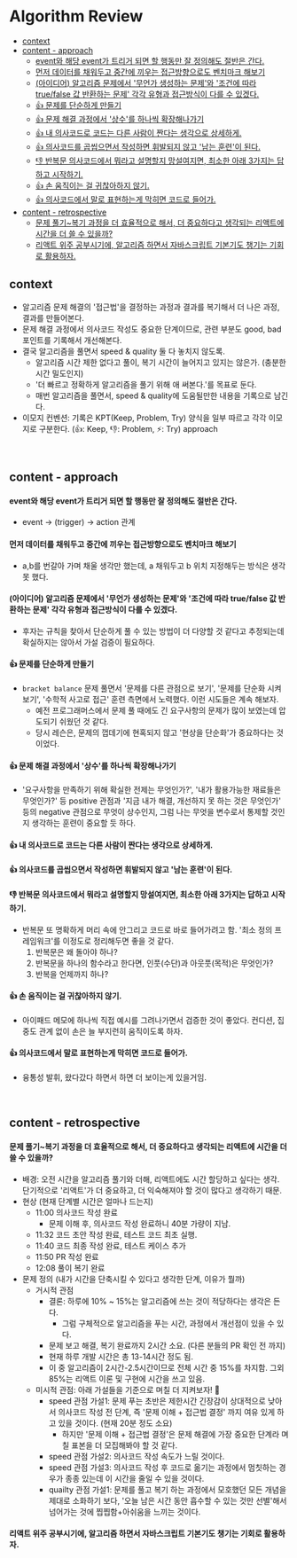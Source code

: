 # Algorithm Review

<!-- toc -->

- [context](#context)
- [content - approach](#content---approach)
    + [event와 해당 event가 트리거 되면 할 행동만 잘 정의해도 절반은 간다.](#event%EC%99%80-%ED%95%B4%EB%8B%B9-event%EA%B0%80-%ED%8A%B8%EB%A6%AC%EA%B1%B0-%EB%90%98%EB%A9%B4-%ED%95%A0-%ED%96%89%EB%8F%99%EB%A7%8C-%EC%9E%98-%EC%A0%95%EC%9D%98%ED%95%B4%EB%8F%84-%EC%A0%88%EB%B0%98%EC%9D%80-%EA%B0%84%EB%8B%A4)
    + [먼저 데이터를 채워두고 중간에 끼우는 접근방향으로도 벤치마크 해보기](#%EB%A8%BC%EC%A0%80-%EB%8D%B0%EC%9D%B4%ED%84%B0%EB%A5%BC-%EC%B1%84%EC%9B%8C%EB%91%90%EA%B3%A0-%EC%A4%91%EA%B0%84%EC%97%90-%EB%81%BC%EC%9A%B0%EB%8A%94-%EC%A0%91%EA%B7%BC%EB%B0%A9%ED%96%A5%EC%9C%BC%EB%A1%9C%EB%8F%84-%EB%B2%A4%EC%B9%98%EB%A7%88%ED%81%AC-%ED%95%B4%EB%B3%B4%EA%B8%B0)
    + [(아이디어) 알고리즘 문제에서 '무언가 생성하는 문제'와 '조건에 따라 true/false 값 반환하는 문제' 각각 유형과 접근방식이 다를 수 있겠다.](#%EC%95%84%EC%9D%B4%EB%94%94%EC%96%B4-%EC%95%8C%EA%B3%A0%EB%A6%AC%EC%A6%98-%EB%AC%B8%EC%A0%9C%EC%97%90%EC%84%9C-%EB%AC%B4%EC%96%B8%EA%B0%80-%EC%83%9D%EC%84%B1%ED%95%98%EB%8A%94-%EB%AC%B8%EC%A0%9C%EC%99%80-%EC%A1%B0%EA%B1%B4%EC%97%90-%EB%94%B0%EB%9D%BC-truefalse-%EA%B0%92-%EB%B0%98%ED%99%98%ED%95%98%EB%8A%94-%EB%AC%B8%EC%A0%9C-%EA%B0%81%EA%B0%81-%EC%9C%A0%ED%98%95%EA%B3%BC-%EC%A0%91%EA%B7%BC%EB%B0%A9%EC%8B%9D%EC%9D%B4-%EB%8B%A4%EB%A5%BC-%EC%88%98-%EC%9E%88%EA%B2%A0%EB%8B%A4)
    + [👍 문제를 단순하게 만들기](#%F0%9F%91%8D-%EB%AC%B8%EC%A0%9C%EB%A5%BC-%EB%8B%A8%EC%88%9C%ED%95%98%EA%B2%8C-%EB%A7%8C%EB%93%A4%EA%B8%B0)
    + [👍 문제 해결 과정에서 '상수'를 하나씩 확장해나가기](#%F0%9F%91%8D-%EB%AC%B8%EC%A0%9C-%ED%95%B4%EA%B2%B0-%EA%B3%BC%EC%A0%95%EC%97%90%EC%84%9C-%EC%83%81%EC%88%98%EB%A5%BC-%ED%95%98%EB%82%98%EC%94%A9-%ED%99%95%EC%9E%A5%ED%95%B4%EB%82%98%EA%B0%80%EA%B8%B0)
    + [👍 내 의사코드로 코드는 다른 사람이 짠다는 생각으로 상세하게.](#%F0%9F%91%8D-%EB%82%B4-%EC%9D%98%EC%82%AC%EC%BD%94%EB%93%9C%EB%A1%9C-%EC%BD%94%EB%93%9C%EB%8A%94-%EB%8B%A4%EB%A5%B8-%EC%82%AC%EB%9E%8C%EC%9D%B4-%EC%A7%A0%EB%8B%A4%EB%8A%94-%EC%83%9D%EA%B0%81%EC%9C%BC%EB%A1%9C-%EC%83%81%EC%84%B8%ED%95%98%EA%B2%8C)
    + [👍 의사코드를 곱씹으면서 작성하면 휘발되지 않고 '남는 훈련'이 된다.](#%F0%9F%91%8D-%EC%9D%98%EC%82%AC%EC%BD%94%EB%93%9C%EB%A5%BC-%EA%B3%B1%EC%94%B9%EC%9C%BC%EB%A9%B4%EC%84%9C-%EC%9E%91%EC%84%B1%ED%95%98%EB%A9%B4-%ED%9C%98%EB%B0%9C%EB%90%98%EC%A7%80-%EC%95%8A%EA%B3%A0-%EB%82%A8%EB%8A%94-%ED%9B%88%EB%A0%A8%EC%9D%B4-%EB%90%9C%EB%8B%A4)
    + [👎 반복문 의사코드에서 뭐라고 설명할지 망설여지면, 최소한 아래 3가지는 답하고 시작하기.](#%F0%9F%91%8E-%EB%B0%98%EB%B3%B5%EB%AC%B8-%EC%9D%98%EC%82%AC%EC%BD%94%EB%93%9C%EC%97%90%EC%84%9C-%EB%AD%90%EB%9D%BC%EA%B3%A0-%EC%84%A4%EB%AA%85%ED%95%A0%EC%A7%80-%EB%A7%9D%EC%84%A4%EC%97%AC%EC%A7%80%EB%A9%B4-%EC%B5%9C%EC%86%8C%ED%95%9C-%EC%95%84%EB%9E%98-3%EA%B0%80%EC%A7%80%EB%8A%94-%EB%8B%B5%ED%95%98%EA%B3%A0-%EC%8B%9C%EC%9E%91%ED%95%98%EA%B8%B0)
    + [👍 손 움직이는 걸 귀찮아하지 않기.](#%F0%9F%91%8D-%EC%86%90-%EC%9B%80%EC%A7%81%EC%9D%B4%EB%8A%94-%EA%B1%B8-%EA%B7%80%EC%B0%AE%EC%95%84%ED%95%98%EC%A7%80-%EC%95%8A%EA%B8%B0)
    + [👍 의사코드에서 말로 표현하는게 막히면 코드로 들어가.](#%F0%9F%91%8D-%EC%9D%98%EC%82%AC%EC%BD%94%EB%93%9C%EC%97%90%EC%84%9C-%EB%A7%90%EB%A1%9C-%ED%91%9C%ED%98%84%ED%95%98%EB%8A%94%EA%B2%8C-%EB%A7%89%ED%9E%88%EB%A9%B4-%EC%BD%94%EB%93%9C%EB%A1%9C-%EB%93%A4%EC%96%B4%EA%B0%80)
- [content - retrospective](#content---retrospective)
    + [문제 풀기~복기 과정을 더 효율적으로 해서, 더 중요하다고 생각되는 리액트에 시간을 더 쓸 수 있을까?](#%EB%AC%B8%EC%A0%9C-%ED%92%80%EA%B8%B0%EB%B3%B5%EA%B8%B0-%EA%B3%BC%EC%A0%95%EC%9D%84-%EB%8D%94-%ED%9A%A8%EC%9C%A8%EC%A0%81%EC%9C%BC%EB%A1%9C-%ED%95%B4%EC%84%9C-%EB%8D%94-%EC%A4%91%EC%9A%94%ED%95%98%EB%8B%A4%EA%B3%A0-%EC%83%9D%EA%B0%81%EB%90%98%EB%8A%94-%EB%A6%AC%EC%95%A1%ED%8A%B8%EC%97%90-%EC%8B%9C%EA%B0%84%EC%9D%84-%EB%8D%94-%EC%93%B8-%EC%88%98-%EC%9E%88%EC%9D%84%EA%B9%8C)
    + [리액트 위주 공부시기에, 알고리즘 하면서 자바스크립트 기본기도 챙기는 기회로 활용하자.](#%EB%A6%AC%EC%95%A1%ED%8A%B8-%EC%9C%84%EC%A3%BC-%EA%B3%B5%EB%B6%80%EC%8B%9C%EA%B8%B0%EC%97%90-%EC%95%8C%EA%B3%A0%EB%A6%AC%EC%A6%98-%ED%95%98%EB%A9%B4%EC%84%9C-%EC%9E%90%EB%B0%94%EC%8A%A4%ED%81%AC%EB%A6%BD%ED%8A%B8-%EA%B8%B0%EB%B3%B8%EA%B8%B0%EB%8F%84-%EC%B1%99%EA%B8%B0%EB%8A%94-%EA%B8%B0%ED%9A%8C%EB%A1%9C-%ED%99%9C%EC%9A%A9%ED%95%98%EC%9E%90)

<!-- tocstop -->

## context

- 알고리즘 문제 해결의 '접근법'을 결정하는 과정과 결과를 복기해서 더 나은 과정, 결과를 만들어본다.
- 문제 해결 과정에서 의사코드 작성도 중요한 단계이므로, 관련 부분도 good, bad 포인트를 기록해서 개선해본다.
- 결국 알고리즘을 풀면서 speed & quality 둘 다 놓치지 않도록.
  - 알고리즘 시간 제한 없다고 풀이, 복기 시간이 늘어지고 있지는 않은가. (충분한 시간 밀도인지)
  - '더 빠르고 정확하게 알고리즘을 풀기 위해 애 써본다.'를 목표로 둔다.
  - 매번 알고리즘을 풀면서, speed & quality에 도움될만한 내용을 기록으로 남긴다.
- 이모지 컨벤션: 기록은 KPT(Keep, Problem, Try) 양식을 일부 따르고 각각 이모지로 구분한다. (👍: Keep, 👎: Problem, ⚡: Try)
  approach

<br>

## content - approach

#### event와 해당 event가 트리거 되면 할 행동만 잘 정의해도 절반은 간다.

- event -> (trigger) -> action 관계

#### 먼저 데이터를 채워두고 중간에 끼우는 접근방향으로도 벤치마크 해보기

- a,b를 번갈아 가며 채울 생각만 했는데, a 채워두고 b 위치 지정해두는 방식은 생각 못 했다.

#### (아이디어) 알고리즘 문제에서 '무언가 생성하는 문제'와 '조건에 따라 true/false 값 반환하는 문제' 각각 유형과 접근방식이 다를 수 있겠다.

- 후자는 규칙을 찾아서 단순하게 풀 수 있는 방법이 더 다양할 것 같다고 추정되는데 확실하지는 않아서 가설 검증이 필요하다.

#### 👍 문제를 단순하게 만들기

- `bracket balance` 문제 풀면서 '문제를 다른 관점으로 보기', '문제를 단순화 시켜보기', '수학적 사고로 접근' 훈련 측면에서 노력했다. 이런 시도들은 계속 해보자.
  - 예전 프로그래머스에서 문제 풀 때에도 긴 요구사항의 문제가 많이 보였는데 압도되기 쉬웠던 것 같다.
  - 당시 레슨은, 문제의 껍데기에 현혹되지 않고 '현상을 단순화'가 중요하다는 것이었다.

#### 👍 문제 해결 과정에서 '상수'를 하나씩 확장해나가기

- '요구사항을 만족하기 위해 확실한 전제는 무엇인가?', '내가 활용가능한 재료들은 무엇인가?' 등 positive 관점과 '지금 내가 해결, 개선하지 못 하는 것은 무엇인가' 등의 negative 관점으로 무엇이 상수인지, 그럼 나는 무엇을 변수로서 통제할 것인지 생각하는 훈련이 중요할 듯 하다.

#### 👍 내 의사코드로 코드는 다른 사람이 짠다는 생각으로 상세하게.

#### 👍 의사코드를 곱씹으면서 작성하면 휘발되지 않고 '남는 훈련'이 된다.

#### 👎 반복문 의사코드에서 뭐라고 설명할지 망설여지면, 최소한 아래 3가지는 답하고 시작하기.

- 반복문 또 명확하게 머리 속에 안그리고 코드로 바로 들어가려고 함. '최소 정의 프레임워크'를 이정도로 정리해두면 좋을 것 같다.
  1. 반복문은 왜 돌아야 하나?
  2. 반복문을 하나의 함수라고 한다면, 인풋(수단)과 아웃풋(목적)은 무엇인가?
  3. 반복을 언제까지 하나?

#### 👍 손 움직이는 걸 귀찮아하지 않기.

- 아이패드 메모에 하나씩 직접 예시를 그려나가면서 검증한 것이 좋았다. 컨디션, 집중도 관계 없이 손은 늘 부지런히 움직이도록 하자.

#### 👍 의사코드에서 말로 표현하는게 막히면 코드로 들어가.

- 융통성 발휘, 왔다갔다 하면서 하면 더 보이는게 있을거임.

<br>

## content - retrospective

#### 문제 풀기~복기 과정을 더 효율적으로 해서, 더 중요하다고 생각되는 리액트에 시간을 더 쓸 수 있을까?

- 배경: 오전 시간을 알고리즘 풀기와 더해, 리액트에도 시간 할당하고 싶다는 생각. 단기적으로 '리액트'가 더 중요하고, 더 익숙해져야 할 것이 많다고 생각하기 때문.
- 현상 (현재 단계별 시간은 얼마나 드는지)
  - 11:00 의사코드 작성 완료
    - 문제 이해 후, 의사코드 작성 완료하니 40분 가량이 지남.
  - 11:32 코드 초안 작성 완료, 테스트 코드 최초 실행.
  - 11:40 코드 최종 작성 완료, 테스트 케이스 추가
  - 11:50 PR 작성 완료
  - 12:08 풀이 복기 완료
- 문제 정의 (내가 시간을 단축시킬 수 있다고 생각한 단계, 이유가 뭘까)
  - 거시적 관점
    - 결론: 하루에 10% ~ 15%는 알고리즘에 쓰는 것이 적당하다는 생각은 든다.
      - 그럼 구체적으로 알고리즘을 푸는 시간, 과정에서 개선점이 있을 수 있다.
    - 문제 보고 해결, 복기 완료까지 2시간 소요. (다른 분들의 PR 확인 전 까지)
    - 현재 하루 개발 시간은 총 13-14시간 정도 됨.
    - 이 중 알고리즘이 2시간-2.5시간이므로 전체 시간 중 15%를 차지함. 그외 85%는 리액트 이론 및 구현에 시간을 쓰고 있음.
  - 미시적 관점: 아래 가설들을 기준으로 며칠 더 지켜보자! 👀
    - speed 관점 가설1: 문제 푸는 초반은 제한시간 긴장감이 상대적으로 낮아서 의사코드 작성 전 단계, 즉 '문제 이해 + 접근법 결정' 까지 여유 있게 하고 있을 것이다. (현재 20분 정도 소요)
      - 하지만 '문제 이해 + 접근법 결정'은 문제 해결에 가장 중요한 단계라 며칠 표본을 더 모집해봐야 할 것 같다.
    - speed 관점 가설2: 의사코드 작성 속도가 느릴 것이다.
    - speed 관점 가설3: 의사코드 작성 후 코드로 옮기는 과정에서 멈칫하는 경우가 종종 있는데 이 시간을 줄일 수 있을 것이다.
    - quailty 관점 가설1: 문제를 풀고 복기 하는 과정에서 모호했던 모든 개념을 제대로 소화하기 보다, '오늘 남은 시간 동안 흡수할 수 있는 것만 선별'해서 넘어가는 것에 찝찝함+아쉬움을 느끼는 것이다.

#### 리액트 위주 공부시기에, 알고리즘 하면서 자바스크립트 기본기도 챙기는 기회로 활용하자.
